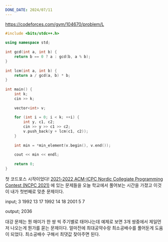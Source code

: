 ```yaml
---
DONE_DATE: 2024/07/11
---
```

https://codeforces.com/gym/104670/problem/L


```c++
#include <bits/stdc++.h>  
  
using namespace std;  
  
int gcd(int a, int b) {  
    return b == 0 ? a : gcd(b, a % b);  
}  
  
int lcm(int a, int b) {  
    return a / gcd(a, b) * b;  
}  
  
int main() {  
    int k;  
    cin >> k;  
  
    vector<int> v;  
  
    for (int i = 0; i < k; ++i) {  
        int y, c1, c2;  
        cin >> y >> c1 >> c2;  
        v.push_back(y + lcm(c1, c2));  
    }  
  
    int min = *min_element(v.begin(), v.end());  
  
    cout << min << endl;  
  
    return 0;  
}
```

첫 코드포스 시작이었다! [2021-2022 ACM-ICPC Nordic Collegiate Programming Contest (NCPC 2021)](https://codeforces.com/gym/104670) 
에 있는 문제들을 오늘 학교에서 풀어보는 시간을 가졌고 이것이 내가 첫번째로 맞춘 문제이다.

input;
3
1992 13 17
1992 14 18
2001 5 7

output;
2036

대강 문제는 뭔 매미가 한 쌍 씩 주기별로 태어나는데 예제로 보면 3개 쌍중에서 제일먼저 나오는게 뭔가를 묻는 문제이다. 얼마전에 최대공약수랑 최소공배수를 풀어둔게 도움이 되었다. 
최소공배수 구해서 최댓값 찾아주면 된다.